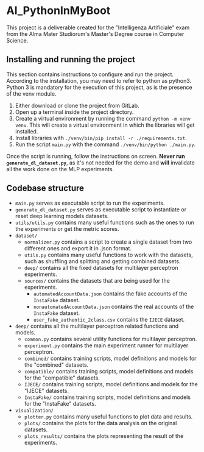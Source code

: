 # AI_PythonInMyBoot

This project is a deliverable created for the "Intelligenza Artificiale" exam from the Alma Mater Studiorum's Master's
Degree course in Computer Science.

## Installing and running the project

This section contains instructions to configure and run the project. According to the installation, you may need to refer
to python as python3. Python 3 is mandatory for the execution of this project, as is the presence of the venv module.

1. Either download or clone the project from GitLab.
2. Open up a terminal inside the project directory.
3. Create a virtual environment by running the command ``` python -m venv venv ```. This will create a virtual
   environment in which the libraries will get installed.
4. Install libraries with ``` ./venv/bin/pip install -r ./requirements.txt ```.
5. Run the script ``` main.py ``` with the command ``` ./venv/bin/python ./main.py ```.  

Once the script is running, follow the instructions on screen.
**Never run ```generate_dl_dataset.py```**, as it's not needed for the demo and **will** invalidate all the work done on
the MLP experiments.

## Codebase structure

- `main.py` serves as executable script to run the experiments.
- `generate_dl_dataset.py` serves as executable script to instantiate or reset deep learning models datasets.
- `utils/utils.py` contains many useful functions such as the ones to run the experiments or get the metric scores.
- `dataset/`
   - `normalizer.py` contains a script to create a single dataset from two different ones and export it in .json format.
   - `utils.py` contains many useful functions to work with the datasets, such as shuffling and splitting and getting combined datasets.
   - `deep/` contains all the fixed datasets for multilayer perceptron experiments.
   - `sources/` contains the datasets that are being used for the experiments.
      - `automatedAccountData.json` contains the fake accounts of the `InstaFake` dataset.
      - `nonautomatedAccountData.json` contains the real accounts of the `InstaFake` dataset.
      - `user_fake_authentic_2class.csv` contains the `IJECE` dataset.
- `deep/` contains all the multilayer perceptron related functions and models.
   - `common.py` contains several utility functions for multilayer perceptron.
   - `experiment.py` contains the main experiment runner for multilayer perceptron.
   - `combined/` contains training scripts, model definitions and models for the "combined" datasets.
   - `compatible/` contains training scripts, model definitions and models for the "compatible" datasets.
   - `IJECE/` contains training scripts, model definitions and models for the "IJECE" datasets.
   - `InstaFake/` contains training scripts, model definitions and models for the "InstaFake" datasets.
- `visualization/`
   - `plotter.py` contains many useful functions to plot data and results.
   - `plots/` contains the plots for the data analysis on the original datasets.
   - `plots_results/` contains the plots representing the result of the experiments.
